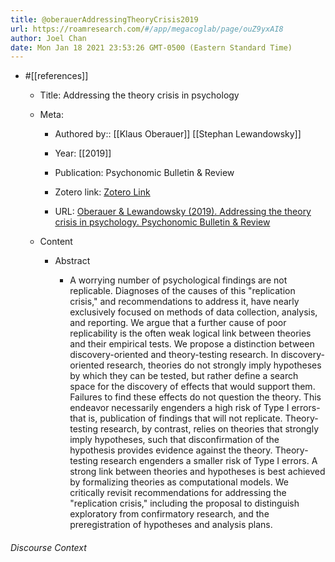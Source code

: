 ```yaml
---
title: @oberauerAddressingTheoryCrisis2019
url: https://roamresearch.com/#/app/megacoglab/page/ouZ9yxAI8
author: Joel Chan
date: Mon Jan 18 2021 23:53:26 GMT-0500 (Eastern Standard Time)
---
```


- #[[references]]

    - Title: Addressing the theory crisis in psychology

    - Meta:

        - Authored by:: [[Klaus Oberauer]] [[Stephan Lewandowsky]]

        - Year: [[2019]]

        - Publication: Psychonomic Bulletin & Review

        - Zotero link: [Zotero Link](zotero://select/items/7_SYNQRP27)

        - URL: [Oberauer & Lewandowsky (2019). Addressing the theory crisis in psychology. Psychonomic Bulletin & Review](undefined)

    - Content

        - Abstract

            - A worrying number of psychological findings are not replicable. Diagnoses of the causes of this "replication crisis," and recommendations to address it, have nearly exclusively focused on methods of data collection, analysis, and reporting. We argue that a further cause of poor replicability is the often weak logical link between theories and their empirical tests. We propose a distinction between discovery-oriented and theory-testing research. In discovery-oriented research, theories do not strongly imply hypotheses by which they can be tested, but rather define a search space for the discovery of effects that would support them. Failures to find these effects do not question the theory. This endeavor necessarily engenders a high risk of Type I errors-that is, publication of findings that will not replicate. Theory-testing research, by contrast, relies on theories that strongly imply hypotheses, such that disconfirmation of the hypothesis provides evidence against the theory. Theory-testing research engenders a smaller risk of Type I errors. A strong link between theories and hypotheses is best achieved by formalizing theories as computational models. We critically revisit recommendations for addressing the "replication crisis," including the proposal to distinguish exploratory from confirmatory research, and the preregistration of hypotheses and analysis plans.

###### Discourse Context


